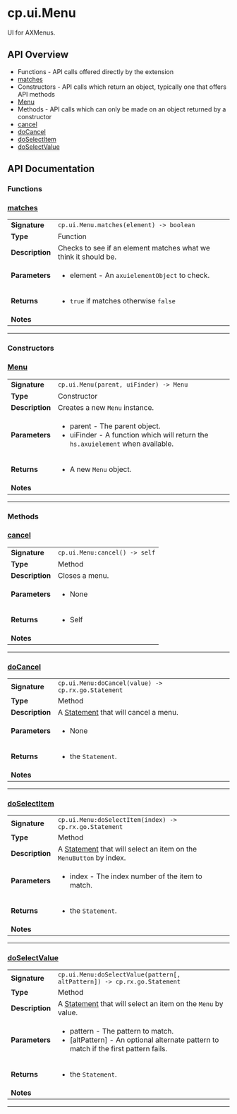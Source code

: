 # cp.ui.Menu

UI for AXMenus.

## API Overview
* Functions - API calls offered directly by the extension
 * [matches](#matches)
* Constructors - API calls which return an object, typically one that offers API methods
 * [Menu](#Menu)
* Methods - API calls which can only be made on an object returned by a constructor
 * [cancel](#cancel)
 * [doCancel](#doCancel)
 * [doSelectItem](#doSelectItem)
 * [doSelectValue](#doSelectValue)

## API Documentation

### Functions


### [matches](#matches)

|                                             |                                                                                     |
| --------------------------------------------|-------------------------------------------------------------------------------------|
| **Signature**                               | `cp.ui.Menu.matches(element) -> boolean`                                                                    |
| **Type**                                    | Function                                                                     |
| **Description**                             | Checks to see if an element matches what we think it should be.                                                                     |
| **Parameters**                              | <ul><li>element - An `axuielementObject` to check.</li></ul> |
| **Returns**                                 | <ul><li>`true` if matches otherwise `false`</li></ul>          |
| **Notes**                                   | <ul></ul>                |

---
### Constructors


### [Menu](#Menu)

|                                             |                                                                                     |
| --------------------------------------------|-------------------------------------------------------------------------------------|
| **Signature**                               | `cp.ui.Menu(parent, uiFinder) -> Menu`                                                                    |
| **Type**                                    | Constructor                                                                     |
| **Description**                             | Creates a new `Menu` instance.                                                                     |
| **Parameters**                              | <ul><li>parent - The parent object.</li><li>uiFinder - A function which will return the `hs.axuielement` when available.</li></ul> |
| **Returns**                                 | <ul><li>A new `Menu` object.</li></ul>          |
| **Notes**                                   | <ul></ul>                |

---
### Methods


### [cancel](#cancel)

|                                             |                                                                                     |
| --------------------------------------------|-------------------------------------------------------------------------------------|
| **Signature**                               | `cp.ui.Menu:cancel() -> self`                                                                    |
| **Type**                                    | Method                                                                     |
| **Description**                             | Closes a menu.                                                                     |
| **Parameters**                              | <ul><li>None</li></ul> |
| **Returns**                                 | <ul><li>Self</li></ul>          |
| **Notes**                                   | <ul></ul>                |

---

### [doCancel](#doCancel)

|                                             |                                                                                     |
| --------------------------------------------|-------------------------------------------------------------------------------------|
| **Signature**                               | `cp.ui.Menu:doCancel(value) -> cp.rx.go.Statement`                                                                    |
| **Type**                                    | Method                                                                     |
| **Description**                             | A [Statement](cp.rx.go.Statement.md) that will cancel a menu.                                                                     |
| **Parameters**                              | <ul><li>None</li></ul> |
| **Returns**                                 | <ul><li>the `Statement`.</li></ul>          |
| **Notes**                                   | <ul></ul>                |

---

### [doSelectItem](#doSelectItem)

|                                             |                                                                                     |
| --------------------------------------------|-------------------------------------------------------------------------------------|
| **Signature**                               | `cp.ui.Menu:doSelectItem(index) -> cp.rx.go.Statement`                                                                    |
| **Type**                                    | Method                                                                     |
| **Description**                             | A [Statement](cp.rx.go.Statement.md) that will select an item on the `MenuButton` by index.                                                                     |
| **Parameters**                              | <ul><li>index - The index number of the item to match.</li></ul> |
| **Returns**                                 | <ul><li>the `Statement`.</li></ul>          |
| **Notes**                                   | <ul></ul>                |

---

### [doSelectValue](#doSelectValue)

|                                             |                                                                                     |
| --------------------------------------------|-------------------------------------------------------------------------------------|
| **Signature**                               | `cp.ui.Menu:doSelectValue(pattern[, altPattern]) -> cp.rx.go.Statement`                                                                    |
| **Type**                                    | Method                                                                     |
| **Description**                             | A [Statement](cp.rx.go.Statement.md) that will select an item on the `Menu` by value.                                                                     |
| **Parameters**                              | <ul><li>pattern - The pattern to match.</li><li>[altPattern] - An optional alternate pattern to match if the first pattern fails.</li></ul> |
| **Returns**                                 | <ul><li>the `Statement`.</li></ul>          |
| **Notes**                                   | <ul></ul>                |

---
